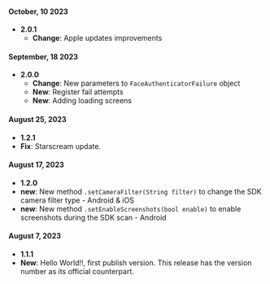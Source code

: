 #### October, 10 2023

- **2.0.1**
  - **Change**: Apple updates improvements

#### September, 18 2023

- **2.0.0**
  - **Change**: New parameters to `FaceAuthenticatorFailure` object
  - **New**: Register fail attempts
  - **New**: Adding loading screens

#### August 25, 2023

- **1.2.1**
- **Fix**: Starscream update.

#### August 17, 2023

- **1.2.0**
- **new**: New method `.setCameraFilter(String filter)` to change the SDK camera filter type - Android & iOS
- **new**: New method `.setEnableScreenshots(bool enable)` to enable screenshots during the SDK scan - Android

#### August 7, 2023

- **1.1.1**
- **New**: Hello World!!, first publish version. This release has the version number as its official counterpart.
